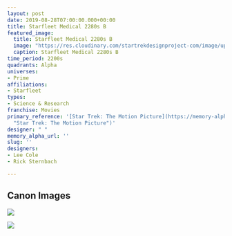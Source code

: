 ```yaml
---
layout: post
date: 2019-08-28T07:00:00.000+00:00
title: Starfleet Medical 2280s B
featured_image:
  title: Starfleet Medical 2280s B
  image: "https://res.cloudinary.com/startrekdesignproject-com/image/upload/v1567029724/StarfleetMedical2280sB.png"
  caption: Starfleet Medical 2280s B
time_period: 2200s
quadrants: Alpha
universes:
- Prime
affiliations:
- Starfleet
types:
- Science & Research
franchise: Movies
primary_reference: '[Star Trek: The Motion Picture](https://memory-alpha.fandom.com/wiki/Star_Trek:_The_Motion_Picture
  "Star Trek: The Motion Picture")'
designer: " "
memory_alpha_url: ''
slug: ''
designers:
- Lee Cole
- Rick Sternbach

---
```

## Canon Images

![](https://res.cloudinary.com/startrekdesignproject-com/image/upload/v1567029724/Starfleet-Medical-Star-Trek-II-_1.jpg)

![](https://res.cloudinary.com/startrekdesignproject-com/image/upload/v1567029724/Starfleet-Medical-Star-Trek-II-_2.jpg)